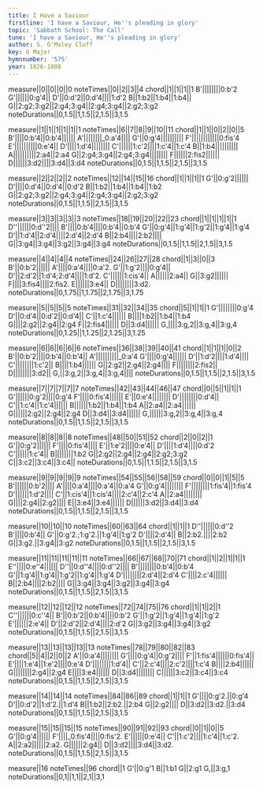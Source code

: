 ```yaml
---
title: I Have a Saviour
firstline: 'I have a Saviour, He''s pleading in glory'
topic: 'Sabbath School: The Call'
tune: 'I have a Saviour, He''s pleading in glory'
author: S. O'Maley Cluff
key: G Major
hymnnumber: '575'
year: 1826-1888
---
```

measure||0||0||0||0
noteTimes||0||2||3||4
chord||1||1||1||1
B'||||||||0:b'2
G'||||||0:g'4||
D'||0:d'2||0:d'4||||1:d'2
B||1:b2||1:b4||1:b4||
G||2:g2;3:g2||2:g4;3:g4||2:g4;3:g4||2:g2;3:g2
noteDurations||0,1.5||1,1.5||2,1.5||3,1.5

measure||1||1||1||1||1||1
noteTimes||6||7||8||9||10||11
chord||1||1||0||2||0||5
B'||||0:b'4||0:b'4||||||
A'||||||||_0:a'4||||
G'||0:g'4||||||||||
F'||||||||||||0:fis'4
E'||||||||||0:e'4||
D'||||1:d'4||||||||
C'||||||1:c'2||||1:c'4||1:c'4
B||1:b4||||||||||
A||||||||||2:a4||2:a4
G||2:g4;3:g4||2:g4;3:g4||||||||
F||||||2:fis2||||||
D||||||3:d2||||3:d4||3:d4
noteDurations||0,1.5||1,1.5||2,1.5||3,1.5

measure||2||2||2||2
noteTimes||12||14||15||16
chord||1||1||1||1
G'||0:g'2||||||
D'||||0:d'4||0:d'4||0:d'2
B||1:b2||1:b4||1:b4||1:b2
G||2:g2;3:g2||2:g4;3:g4||2:g4;3:g4||2:g2;3:g2
noteDurations||0,1.5||1,1.5||2,1.5||3,1.5

measure||3||3||3||3||3
noteTimes||18||19||20||22||23
chord||1||1||1||1||1
D''||||||0:d''2||||
B'||||0:b'4||||0:b'4||0:b'4
G'||0:g'4||1:g'4||1:g'2||1:g'4||1:g'4
D'||1:d'4||2:d'4||||2:d'4||2:d'4
B||2:b4||||2:b2||||
G||3:g4||3:g4||3:g2||3:g4||3:g4
noteDurations||0,1.5||1,1.5||2,1.5||3,1.5

measure||4||4||4||4
noteTimes||24||26||27||28
chord||1||3||0||3
B'||0:b'2||||||
A'||||0:a'4||||0:a'2.
G'||1:g'2||||0:g'4||
D'||2:d'2||1:d'4;2:d'4||||1:d'2.
C'||||||1:cis'4||
A||||||2:a4||
G||3:g2||||||
F||||3:fis4||||2:fis2.
E||||||3:e4||
D||||||||3:d2.
noteDurations||0,1.75||1,1.75||2,1.75||3,1.75

measure||5||5||5||5
noteTimes||31||32||34||35
chord||5||1||1||1
G'||||||||0:g'4
D'||0:d'4||0:d'2||0:d'4||
C'||1:c'4||||||
B||||1:b2||1:b4||1:b4
G||||2:g2||2:g4||2:g4
F||2:fis4||||||
D||3:d4||||||
G,||||3:g,2||3:g,4||3:g,4
noteDurations||0,1.25||1,1.25||2,1.25||3,1.25

measure||6||6||6||6||6
noteTimes||36||38||39||40||41
chord||1||1||1||0||2
B'||0:b'2||||0:b'4||0:b'4||
A'||||||||||_0:a'4
G'||||0:g'4||||||
D'||1:d'2||||1:d'4||||
C'||||||||1:c'2||
B||||1:b4||||||
G||2:g2||2:g4||2:g4||||
F||||||||2:fis2||
D||||||||3:d2||
G,||3:g,2||3:g,4||3:g,4||||
noteDurations||0,1.5||1,1.5||2,1.5||3,1.5

measure||7||7||7||7||7
noteTimes||42||43||44||46||47
chord||0||5||1||1||1
G'||||||0:g'2||||0:g'4
F'||||0:fis'4||||||
E'||0:e'4||||||||
D'||||||||0:d'4||
C'||1:c'4||1:c'4||||||
B||||||1:b2||1:b4||1:b4
A||2:a4||2:a4||||||
G||||||2:g2||2:g4||2:g4
D||3:d4||3:d4||||||
G,||||||3:g,2||3:g,4||3:g,4
noteDurations||0,1.5||1,1.5||2,1.5||3,1.5

measure||8||8||8||8
noteTimes||48||50||51||52
chord||2||0||2||1
G'||0:g'2||||||
F'||||0:fis'4||||
E'||1:e'2||||0:e'4||
D'||||1:d'4||||0:d'2
C'||||||1:c'4||
B||||||||1:b2
G||2:g2||2:g4||2:g4||2:g2;3:g2
C||3:c2||3:c4||3:c4||
noteDurations||0,1.5||1,1.5||2,1.5||3,1.5

measure||9||9||9||9||9
noteTimes||54||55||56||58||59
chord||0||0||1||5||5
B'||||||0:b'2||||
A'||||0:a'4||||0:a'4||0:a'4
G'||0:g'4||||||||
F'||||||||1:fis'4||1:fis'4
D'||||||1:d'2||||
C'||1:cis'4||1:cis'4||||2:c'4||2:c'4
A||2:a4||||||||
G||||2:g4||2:g2||||
E||3:e4||3:e4||||||
D||||||3:d2||3:d4||3:d4
noteDurations||0,1.5||1,1.5||2,1.5||3,1.5

measure||10||10||10
noteTimes||60||63||64
chord||1||1||1
D''||||||0:d''2
B'||||0:b'4||
G'||0:g'2.;1:g'2.||1:g'4||1:g'2
D'||||2:d'4||
B||2:b2.||||2:b2
G||3:g2.||3:g4||3:g2
noteDurations||0,1.5||1,1.5||2,1.5||3,1.5

measure||11||11||11||11||11
noteTimes||66||67||68||70||71
chord||1||2||1||1||1
E''||||0:e''4||||||
D''||0:d''4||||0:d''2||||
B'||||||||0:b'4||0:b'4
G'||1:g'4||1:g'4||1:g'2||1:g'4||1:g'4
D'||||||||2:d'4||2:d'4
C'||||2:c'4||||||
B||2:b4||||2:b2||||
G||3:g4||3:g4||3:g2||3:g4||3:g4
noteDurations||0,1.5||1,1.5||2,1.5||3,1.5

measure||12||12||12||12
noteTimes||72||74||75||76
chord||1||1||2||1
C''||||||0:c''4||
B'||0:b'2||0:b'4||||0:b'2
G'||1:g'2||1:g'4||1:g'4||1:g'2
E'||||||2:e'4||
D'||2:d'2||2:d'4||||2:d'2
G||3:g2||3:g4||3:g4||3:g2
noteDurations||0,1.5||1,1.5||2,1.5||3,1.5

measure||13||13||13||13||13
noteTimes||78||79||80||82||83
chord||5||4||2||0||2
A'||0:a'4||||||||
G'||||0:g'4||0:g'2||||
F'||1:fis'4||||||0:fis'4||
E'||||1:e'4||1:e'2||||0:e'4
D'||||||||1:d'4||
C'||2:c'4||||2:c'2||||1:c'4
B||||2:b4||||||
G||||||||2:g4||2:g4
E||||3:e4||||||
D||3:d4||||||||
C||||||3:c2||3:c4||3:c4
noteDurations||0,1.5||1,1.5||2,1.5||3,1.5

measure||14||14||14
noteTimes||84||86||89
chord||1||1||1
G'||||0:g'2.||0:g'4
D'||0:d'2||1:d'2.||1:d'4
B||1:b2||2:b2.||2:b4
G||2:g2||||
D||3:d2||3:d2.||3:d4
noteDurations||0,1.5||1,1.5||2,1.5||3,1.5

measure||15||15||15||15
noteTimes||90||91||92||93
chord||0||1||0||5
G'||0:g'4||||||
F'||||_0:fis'4||||0:fis'2.
E'||||||0:e'4||
C'||1:c'2||||1:c'4||1:c'2.
A||2:a2||||||2:a2.
G||||||2:g4||
D||3:d2||||3:d4||3:d2.
noteDurations||0,1.5||1,1.5||2,1.5||3,1.5

measure||16
noteTimes||96
chord||1
G'||0:g'1
B||1:b1
G||2:g1
G,||3:g,1
noteDurations||0,1||1,1||2,1||3,1


